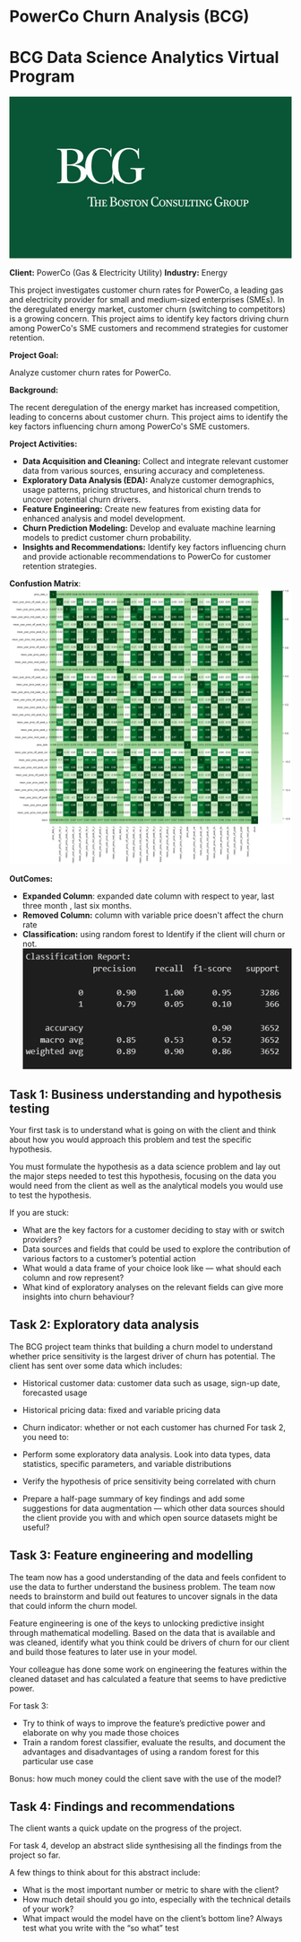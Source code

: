 # PowerCo Churn Analysis (BCG)
# BCG Data Science Analytics Virtual Program
![Logo](./bcg.png)

**Client:** PowerCo (Gas & Electricity Utility)
**Industry:** Energy

This project investigates customer churn rates for PowerCo, a leading gas and electricity provider for small and medium-sized enterprises (SMEs). In the deregulated energy market, customer churn (switching to competitors) is a growing concern. This project aims to identify key factors driving churn among PowerCo's SME customers and recommend strategies for customer retention.

**Project Goal:**

Analyze customer churn rates for PowerCo.

**Background:**

The recent deregulation of the energy market has increased competition, leading to concerns about customer churn. This project aims to identify the key factors influencing churn among PowerCo's SME customers.

**Project Activities:**

* **Data Acquisition and Cleaning:** Collect and integrate relevant customer data from various sources, ensuring accuracy and completeness.
* **Exploratory Data Analysis (EDA):** Analyze customer demographics, usage patterns, pricing structures, and historical churn trends to uncover potential churn drivers.
* **Feature Engineering:** Create new features from existing data for enhanced analysis and model development.
* **Churn Prediction Modeling:** Develop and evaluate machine learning models to predict customer churn probability.
* **Insights and Recommendations:** Identify key factors influencing churn and provide actionable recommendations to PowerCo for customer retention strategies.

**Confustion Matrix**:
![Confusion matrix](./confusion_matrix.png)


**OutComes:**
* **Expanded Column**: expanded date column with respect to year, last three month , last six months.
* **Removed Column:** column with variable price doesn't affect the churn rate
* **Classification:** using random forest to Identify if the client will churn or not.
![Prediction Metrics](./classificationReport.png)

## Task 1: Business understanding and hypothesis testing
Your first task is to understand what is going on with the client and think about how you would approach this problem and test the specific hypothesis.

You must formulate the hypothesis as a data science problem and lay out the major steps needed to test this hypothesis, focusing on the data you would need from the client as well as the analytical models you would use to test the hypothesis.

If you are stuck:

- What are the key factors for a customer deciding to stay with or switch providers?
- Data sources and fields that could be used to explore the contribution of various factors to a customer’s potential action
- What would a data frame of your choice look like — what should each column and row represent?
- What kind of exploratory analyses on the relevant fields can give more insights into churn behaviour?

## Task 2: Exploratory data analysis
The BCG project team thinks that building a churn model to understand whether price sensitivity is the largest driver of churn has potential. The client has sent over some data which includes:

- Historical customer data: customer data such as usage, sign-up date, forecasted usage
- Historical pricing data: fixed and variable pricing data
- Churn indicator: whether or not each customer has churned
For task 2, you need to:

- Perform some exploratory data analysis. Look into data types, data statistics, specific parameters, and variable distributions
- Verify the hypothesis of price sensitivity being correlated with churn
- Prepare a half-page summary of key findings and add some suggestions for data augmentation — which other data sources should the client provide you with and which open source datasets might be useful?

## Task 3: Feature engineering and modelling
The team now has a good understanding of the data and feels confident to use the data to further understand the business problem. The team now needs to brainstorm and build out features to uncover signals in the data that could inform the churn model.

Feature engineering is one of the keys to unlocking predictive insight through mathematical modelling. Based on the data that is available and was cleaned, identify what you think could be drivers of churn for our client and build those features to later use in your model.

Your colleague has done some work on engineering the features within the cleaned dataset and has calculated a feature that seems to have predictive power.

For task 3:

- Try to think of ways to improve the feature’s predictive power and elaborate on why you made those choices
- Train a random forest classifier, evaluate the results, and document the advantages and disadvantages of using a random forest for this particular use case

Bonus: how much money could the client save with the use of the model?

## Task 4: Findings and recommendations
The client wants a quick update on the progress of the project.

For task 4, develop an abstract slide synthesising all the findings from the project so far.

A few things to think about for this abstract include:

- What is the most important number or metric to share with the client?
- How much detail should you go into, especially with the technical details of your work?
- What impact would the model have on the client’s bottom line? Always test what you write with the “so what” test
